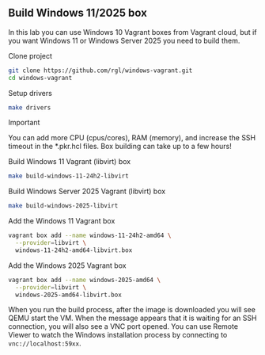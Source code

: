 ## Build Windows 11/2025 box

In this lab you can use Windows 10 Vagrant boxes from Vagrant cloud, but if you want Windows 11 or Windows Server 2025 you need to build them.

Clone project

```bash
git clone https://github.com/rgl/windows-vagrant.git
cd windows-vagrant
```

Setup drivers

```bash
make drivers
```

> [!IMPORTANT]  
> You can add more CPU (cpus/cores), RAM (memory), and increase the SSH timeout in the *.pkr.hcl files.
> Box building can take up to a few hours!

Build Windows 11 Vagrant (libvirt) box
```bash
make build-windows-11-24h2-libvirt
```

Build Windows Server 2025 Vagrant (libvirt) box
```bash
make build-windows-2025-libvirt
```

Add the Windows 11 Vagrant box 

```bash
vagrant box add --name windows-11-24h2-amd64 \
  --provider=libvirt \
  windows-11-24h2-amd64-libvirt.box
```

Add the Windows 2025 Vagrant box 

```bash
vagrant box add --name windows-2025-amd64 \
  --provider=libvirt \
  windows-2025-amd64-libvirt.box
```

When you run the build process, after the image is downloaded you will see QEMU start the VM. When the message appears that it is waiting for an SSH connection, you will also see a VNC port opened. You can use Remote Viewer to watch the Windows installation process by connecting to `vnc://localhost:59xx`.
